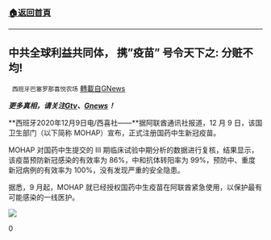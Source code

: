 ###  [:house:返回首頁](https://github.com/ourhimalayas/txt)
---

## 中共全球利益共同体， 携&#8221;疫苗&#8221; 号令天下之: 分赃不均!
` 西班牙巴塞罗那喜悦农场` [轉載自GNews](https://gnews.org/zh-hans/632963/)

***更多真相，请关注[Gtv](https://gtv.org/)、[Gnews](https://gnews.org/)！***

**西班牙2020年12月9日电/西喜社——**据阿联酋通讯社报道，12 月 9 日，该国卫生部门（以下简称 MOHAP）宣布，正式注册国药中生新冠疫苗。

MOHAP 对国药中生提交的 III 期临床试验中期分析的数据进行复核，结果显示，该疫苗预防新冠感染的有效率为 86%，中和抗体转阳率为 99%，预防中、重度新冠病例的有效率为 100%，没有发现严重的安全隐患。

据悉，9 月起，MOHAP 就已经授权国药中生疫苗在阿联酋紧急使用，以保护最有可能感染的一线医护。

![]()![](https://gnews-media-offload.s3.amazonaws.com/wp-content/uploads/2020/12/09154028/%E9%98%BF%E8%81%94%E9%85%8B-1.jpeg)

0
